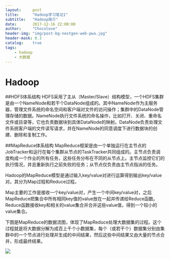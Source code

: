```yaml
---
layout:     post
title:      "Hadoop学习笔记1"
subtitle:   "Hadoop简介"
date:       2017-12-16 22:00:00
author:     "Chocolove"
header-img: "img/post-bg-nextgen-web-pwa.jpg"
header-mask: 0.3
catalog:    true
tags:
    - hadoop
    - 大数据
---
```

# Hadoop
##HDFS体系结构
HDFS采用了主从（Master/Slave）结构模型，一个HDFS集群是由一个NameNode和若干个DataNode组成的。其中NameNode作为主服务器，管理文件系统的命名空间和客户端对文件的访问操作；集群中的DataNode管理存储的数据。NameNode执行文件系统的命名操作，比如打开、关闭、重命名文件或目录等，它也负责数据块到具体DataNode的映射。DataNode负责处理文件系统客户端的文件读写请求，并在NameNode的同意调度下进行数据块的创建、删除和复制工作。

##MapReduce体系结构
MapReduce框架是由一个单独运行在主节点的JobTracker和运行在每个集群从节点的TaskTracker共同组成的。主节点负责调度构成一个作业的所有任务，这些任务分布在不同的从节点上。主节点监控它们的执行情况，并且重新执行之前失败的任务；从节点仅负责由主节点指派的任务。

Hadoop的MapReduce模型是通过输入key/value对进行运算得到输出key/value对。其分为Map过程和Reduce过程。

Map主要的工作是接收一个key/value对，产生一个中间key/value对，之后MapReduce把集合中所有相同key值的value放在一起并传递给Reduce函数。Reduce函数接收key和相关的value集合并合并这些value值，得到一个较小的value集合。

下图是MapReduce的数据流图，体现了MapReduce处理大数据集的过程。这个过程就是将大数据分解为成百上千个小数据集，每个（或若干个）数据集分别由集群中的一个节点进行处理并生成的中间结果，然后这些中间结果又由大量的节点合并，形成最终结果。

![](https://ws1.sinaimg.cn/large/ad74e54fly1fmirvvd1ddj20oh03nac8.jpg)
  